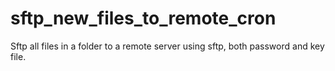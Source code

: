 # sftp_new_files_to_remote_cron
Sftp all files in a folder to a remote server using sftp, both password and key file.
